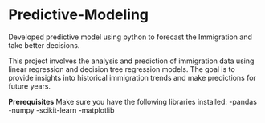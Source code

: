 # Predictive-Modeling
Developed predictive model using python to forecast the Immigration and take better decisions.

This project involves the analysis and prediction of immigration data using linear regression and decision tree regression models. The goal is to provide insights into historical immigration trends and make predictions for future years.

**Prerequisites**
Make sure you have the following libraries installed:
-pandas
-numpy
-scikit-learn
-matplotlib
